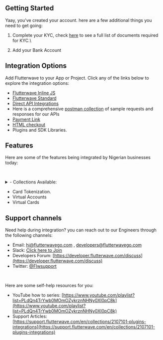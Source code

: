 ## Getting Started

Yaay, you've created your account. here are a few additional things you need to get going:

1. Complete your KYC, check [here](https://support.flutterwave.com/en/articles/3632710-what-are-the-requirements-for-using-flutterwave) to see a full list of documents required for KYC.\

2. Add your Bank Account

## Integration Options


Add Flutterwave to your App or Project. Click any of the links below to explore the integration options:

- [Flutterwave Inline JS](https://developer.flutterwave.com/docs/flutterwave-inline)
- [Flutterwave Standard](https://developer.flutterwave.com/docs/flutterwave-standard)
- [Direct API Integrations](https://developer.flutterwave.com/docs/api)
- Here is a comprehensive [postman collection](https://documenter.getpostman.com/view/4419557/SzS1ToKx?version=latest#23deb132-ad8d-44e9-b381-57dc4e61203f) of sample requests and responses for our APIs
- [Payment Link](https://developer.flutterwave.com/docs/payment-links-1)
- [HTML checkout](https://developer.flutterwave.com/docs/html)
- Plugins and SDK Libraries.



## Features

Here are some of the features being integrated by Nigerian businesses today:
<p>&nbsp;</p>

<details>
<summary>
- Collections Available:
</summary>

    - Card, PayPal, USSD, Pay with Bank, Pay with Bank Transfer, Mvisa-QR, Barter, Migo and Pay Attitude

</details>

- Card Tokenization.
- Virtual Accounts
- Virtual Cards

## Support channels

Need help during integration? you can reach out to our Engineers through the following channels:

- Email: [hi@flutterwavego.com](mailto:hi@flutterwavego.com) , [developers@flutterwavego.com]((mailto:developers@flutterwavego.com))
- Slack:  [Click here to Join](https://flutterwavedevelopers.slack.com/signup)
- Developers Forum:  [https://developer.flutterwave.com/discuss](https://developer.flutterwave.com/discuss)
- Twitter: [@Flwsupport](https://twitter.com/FlwSupport)

<p>&nbsp;</p>
Here are some self-help resources for you:

- YouTube how to series: [https://www.youtube.com/playlist?list=PLdQn4TrYwb0MOmOZykrznNHNy0XI0pC8k](https://www.youtube.com/playlist?list=PLdQn4TrYwb0MOmOZykrznNHNy0XI0pC8k)
- Support Articles: [https://support.flutterwave.com/en/collections/2107101-plugins-integrations](https://support.flutterwave.com/en/collections/2107101-plugins-integrations)



